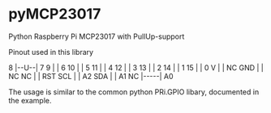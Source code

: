 # pyMCP23017
 Python Raspberry Pi MCP23017 with PullUp-support

 Pinout used in this library

   8   |--U--| 7
   9   |     | 6
   10  |     | 5
   11  |     | 4
   12  |     | 3
   13  |     | 2
   14  |     | 1
   15  |     | 0
   V   |     | NC
   GND |     | NC
   NC  |     | RST
   SCL |     | A2
   SDA |     | A1
   NC  |-----| A0

The usage is similar to the common python PRi.GPIO libary, documented in the example.